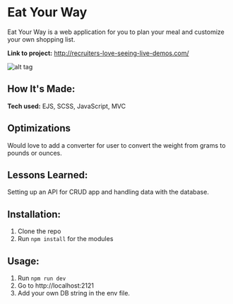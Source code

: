 # Eat Your Way
Eat Your Way is a web application for you to plan your meal and customize your own shopping list.

**Link to project:** http://recruiters-love-seeing-live-demos.com/

![alt tag](http://placecorgi.com/1200/650)

## How It's Made:

**Tech used:** EJS, SCSS, JavaScript, MVC

## Optimizations
Would love to add a converter for user to convert the weight from grams to pounds or ounces.

## Lessons Learned:

Setting up an API for CRUD app and handling data with the database.

## Installation:
1. Clone the repo
2. Run `npm install` for the modules

## Usage:
1. Run `npm run dev`
2. Go to http://localhost:2121
3. Add your own DB string in the env file.



